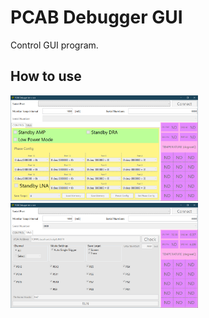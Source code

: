 # PCAB Debugger GUI
Control GUI program.

## How to use

<img src="https://github.com/mw-eng/PCAB_Debugger/blob/master/PCAB_Debugger_GUI/assets/UI1.png?raw=true" width="300px">
<img src="https://github.com/mw-eng/PCAB_Debugger/blob/master/PCAB_Debugger_GUI/assets/UI2.png?raw=true" width="300px">
